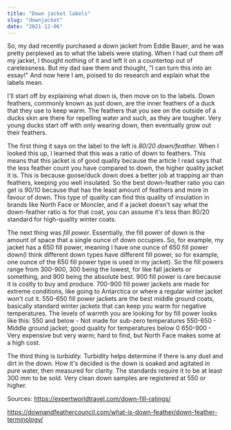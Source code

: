```yaml
---
title: "Down jacket labels"
slug: "downjacket"
date: "2021-12-06"
---
```


So, my dad recently purchased a down jacket from Eddie Bauer, and he was pretty perplexed as to what the labels were stating. When I had cut them off my jacket, I thought nothing of it and left it on a countertop out of carelessness. But my dad saw them and thought, "I can turn this into an essay!" And now here I am, poised to do research and explain what the labels mean.

I'll start off by explaining what down is, then move on to the labels. Down feathers, commonly known as just down, are the inner feathers of a duck that they use to keep warm. The feathers that you see on the outside of a ducks skin are there for repelling water and such, as they are tougher. Very young ducks start off with only wearing down, then eventually grow out their feathers.

The first thing it says on the label to the left is _80/20 down/feather._ When I looked this up, I learned that this was a ratio of down to feathers. This means that this jacket is of good quality because the article I read says that the less feather count you have compared to down, the higher quality jacket it is. This is because goose/duck down does a better job at trapping air than feathers, keeping you well insulated. So the best down-feather ratio you can get is 90/10 because that has the least amount of feathers and more in favour of down. This type of quality can find this quality of insulation in brands like North Face or Moncler, and if a jacket doesn't say what the down-feather ratio is for that coat, you can assume it's less than 80/20 standard for high-quality winter coats.

The next thing was _fill power._ Essentially, the fill power of down is the amount of space that a single ounce of down occupies. So, for example, my jacket has a 650 fill power, meaning I have one ounce of 650 fill power down(I think different down types have different fill power, so for example, one ounce of the 650 fill power type is used in my jacket). So the fill powers range from 300-900, 300 being the lowest, for like fall jackets or something, and 900 being the absolute best. 900 fill power is rare because it is costly to buy and produce. 700-900 fill power jackets are made for extreme conditions, like going to Antarctica or where a regular winter jacket won't cut it. 550-650 fill power jackets are the best middle ground coats, basically standard winter jackets that can keep you warm for negative temperatures. The levels of warmth you are looking for by fill power looks like this: 
550 and below - Not made for sub-zero temperatures
550-650 - Middle ground jacket; good quality for temperatures below 0
650-900 - Very expensive but very warm; hard to find, but North Face makes some at a high cost.

The third thing is _turbidity._ Turbidity helps determine if there is any dust and dirt in the down. How it's decided is the down is soaked and agitated in pure water, then measured for clarity. The standards require it to be at least 300 mm to be sold. Very clean down samples are registered at 550 or higher. 

Sources:
https://expertworldtravel.com/down-fill-ratings/
 
https://downandfeathercouncil.com/what-is-down-feather/down-feather-terminology/



